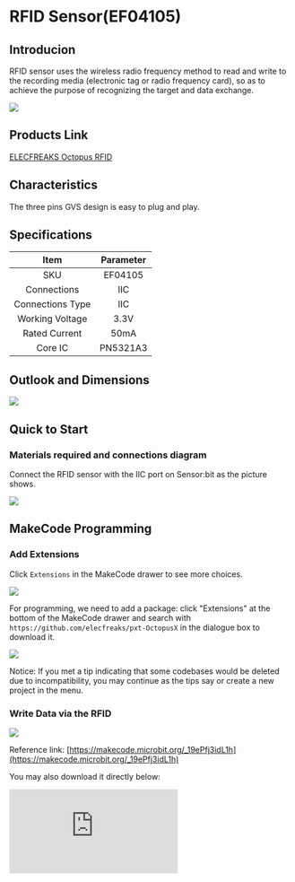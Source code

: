 ﻿# RFID Sensor(EF04105)

## Introducion
RFID sensor uses the wireless radio frequency method to read and write to the recording media (electronic tag or radio frequency card), so as to achieve the purpose of recognizing the target and data exchange.

![](https://wiki-media-ef.oss-cn-hongkong.aliyuncs.com//images/04105_01.png)

## Products Link

[ELECFREAKS Octopus RFID](https://shop.elecfreaks.com/products/elecfreaks-octopus-rfid?_pos=1&_sid=392a6f5da&_ss=r)


## Characteristics

The three pins GVS design is easy to plug and play.

## Specifications


Item | Parameter
:-: | :-:
SKU|EF04105
Connections|IIC
Connections Type|IIC
Working Voltage|3.3V
Rated Current|50mA
Core IC|PN5321A3

## Outlook and Dimensions

![](https://wiki-media-ef.oss-cn-hongkong.aliyuncs.com//images/04105_02.png)


## Quick to Start

### Materials required and connections diagram

Connect the RFID sensor with the IIC port on Sensor:bit as the picture shows.

![](https://wiki-media-ef.oss-cn-hongkong.aliyuncs.com//images/04105_03.png)

## MakeCode Programming

### Add Extensions
Click `Extensions` in the MakeCode drawer to see more choices.

![](https://wiki-media-ef.oss-cn-hongkong.aliyuncs.com//images/04105_04.png)

For programming, we need to add a package: click "Extensions" at the bottom of the MakeCode drawer and search with `https://github.com/elecfreaks/pxt-OctopusX` in the dialogue box to download it.

![](https://wiki-media-ef.oss-cn-hongkong.aliyuncs.com//images/04105_05.png)

Notice: If you met a tip indicating that some codebases would be deleted due to incompatibility, you may continue as the tips say or create a new project in the menu.

###  Write Data via the RFID

![](https://wiki-media-ef.oss-cn-hongkong.aliyuncs.com//images/04105_06.png)

Reference link: [https://makecode.microbit.org/_19ePfj3idL1h](https://makecode.microbit.org/_19ePfj3idL1h)

You may also download it directly below:


<div
    style={{
        position: 'relative',
        paddingBottom: '60%',
        overflow: 'hidden',
    }}
>
    <iframe
        src="https://makecode.microbit.org/_19ePfj3idL1h"
        frameborder="0"
        sandbox="allow-popups allow-forms allow-scripts allow-same-origin"
        style={{
            position: 'absolute',
            width: '100%',
            height: '100%',
        }}
    />
</div>

### Result
After poweing on, put the electronic tag underneath the RFID, and the RFID shall write the data in the tag, then read the tag via the RFID and the data shall be displayed on the micro:bit screen.

### RFID Reads Data

![](https://wiki-media-ef.oss-cn-hongkong.aliyuncs.com//images/04105_07.png)

Reference link: [https://makecode.microbit.org/_fXU8hWYc9Lhu](https://makecode.microbit.org/_fXU8hWYc9Lhu)

You may also download it directly below:


<div
    style={{
        position: 'relative',
        paddingBottom: '60%',
        overflow: 'hidden',
    }}
>
    <iframe
        src="https://makecode.microbit.org/_fXU8hWYc9Lhu"
        frameborder="0"
        sandbox="allow-popups allow-forms allow-scripts allow-same-origin"
        style={{
            position: 'absolute',
            width: '100%',
            height: '100%',
        }}
    />
</div>

### Result
After poweing on, put the electronic tag underneath the RFID,  the data shall be displayed on the micro:bit screen after reading the tag via the RFID.
